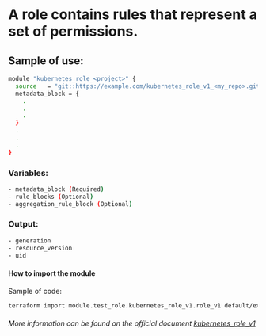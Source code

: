 # A role contains rules that represent a set of permissions.

## Sample of use:

```bash
module "kubernetes_role_<project>" {
  source   = "git::https://example.com/kubernetes_role_v1_<my_repo>.git"
  metadata_block = {
    .
    .
    .
  }
  .
  .
  .
}
```

### Variables:

```bash
- metadata_block (Required)
- rule_blocks (Optional)
- aggregation_rule_block (Optional)
```

### Output:

```bash
- generation
- resource_version
- uid
```

#### How to import the module

Sample of code:

````bash
terraform import module.test_role.kubernetes_role_v1.role_v1 default/example-cluster_role
````

###### More information can be found on the official document [kubernetes_role_v1](https://registry.terraform.io/providers/hashicorp/kubernetes/latest/docs/resources/role_v1)